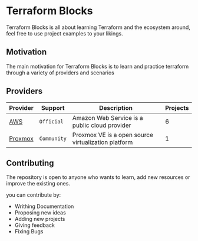 # Terraform Blocks

Terraform Blocks is all about learning Terraform and the ecosystem around, feel free to use project examples to your likings.

## Motivation

The main motivation for Terraform Blocks is to learn and practice terraform through a variety of providers and scenarios

## Providers

| Provider              | Support     | Description                                         | Projects |
| --------------------- | ----------- | --------------------------------------------------- | -------- |
| [AWS](./aws/)         | `Official`  | Amazon Web Service is a public cloud provider       | 6        |
| [Proxmox](./proxmox/) | `Community` | Proxmox VE is a open source virtualization platform | 1        |

## Contributing

The repository is open to anyone who wants to learn, add new resources or improve the existing ones.

you can contribute by:

-   Writhing Documentation
-   Proposing new ideas
-   Adding new projects
-   Giving feedback
-   Fixing Bugs
